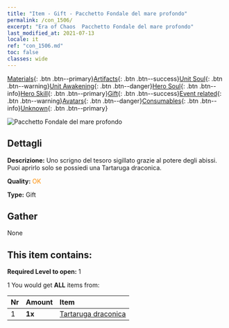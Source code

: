 ```yaml
---
title: "Item - Gift - Pacchetto Fondale del mare profondo"
permalink: /con_1506/
excerpt: "Era of Chaos  Pacchetto Fondale del mare profondo"
last_modified_at: 2021-07-13
locale: it
ref: "con_1506.md"
toc: false
classes: wide
---
```

 [Materials](/ItemsIT/){: .btn .btn--primary}[Artifacts](/ItemsIT/Artifacts/){: .btn .btn--success}[Unit Soul](/ItemsIT/UnitSoul/){: .btn .btn--warning}[Unit Awakening](/ItemsIT/UnitAwakening/){: .btn .btn--danger}[Hero Soul](/ItemsIT/HeroSoul/){: .btn .btn--info}[Hero Skill](/ItemsIT/HeroSkill/){: .btn .btn--primary}[Gift](/ItemsIT/Gift/){: .btn .btn--success}[Event related](/ItemsIT/Events/){: .btn .btn--warning}[Avatars](/ItemsIT/Avatars/){: .btn .btn--danger}[Consumables](/ItemsIT/Consumables/){: .btn .btn--info}[Unknown](/ItemsIT/Unknown/){: .btn .btn--primary}

 ![Pacchetto Fondale del mare profondo](/images/t/i_907120.png)

## Dettagli
 **Descrizione:** Uno scrigno del tesoro sigillato grazie al potere degli abissi. Puoi aprirlo solo se possiedi una Tartaruga draconica.

 **Quality:** <span style="color: #FF8C00">OK</span>

 **Type:** Gift

## Gather

  None

## This item contains:

 **Required Level to open:** 1

 1 You would get **ALL** items  from:

  | Nr | Amount |     Item    |
  |:---|:-------|:------------|
  | 1 |  **1x** | [Tartaruga draconica](/ItemsIT/unt_278/) |  | 
